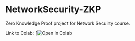 # NetworkSecurity-ZKP
Zero Knowledge Proof project for Network Secuirty course.

Link to Colab: [![Open In Colab](https://colab.research.google.com/drive/1V47Bk2aR2RLPrvjjKJryd4NocMnYdD7x?usp=sharing)
